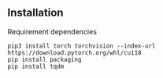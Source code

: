 ## Installation
Requirement dependencies
```
pip3 install torch torchvision --index-url https://download.pytorch.org/whl/cu118
pip install packaging
pip install tqdm
```